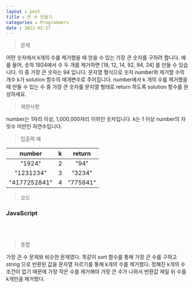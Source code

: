 ```yaml
---
layout : post
title : 큰 수 만들기
categories : Programmers
date : 2022-02-17
---
```

> 문제<br>

어떤 숫자에서 k개의 수를 제거했을 때 얻을 수 있는 가장 큰 숫자를 구하려 합니다.
예를 들어, 숫자 1924에서 수 두 개를 제거하면 [19, 12, 14, 92, 94, 24] 를 만들 수 있습니다. 이 중 가장 큰 숫자는 94 입니다.
문자열 형식으로 숫자 number와 제거할 수의 개수 k가 solution 함수의 매개변수로 주어집니다.
number에서 k 개의 수를 제거했을 때 만들 수 있는 수 중 가장 큰 숫자를 문자열 형태로 return 하도록 solution 함수를 완성하세요.

> 제한사항<br>

number는 1자리 이상, 1,000,000자리 이하인 숫자입니다.
k는 1 이상 number의 자릿수 미만인 자연수입니다.

> 입출력 예<br>

|number|k|return|
|:--:|:--:|:--:|
|"1924"|2|"94"|
|"1231234"|3|"3234"|
|"4177252841"|4|"775841"|

> 코드
### JavaScript

<script src="https://gist.github.com/kwontaehoon/e065796ccdb6146711915f4833731f83.js"></script><br>

<br>

> 종합<br>

가장 큰 수 문제와 비슷한 문제였다. 똑같이 sort 함수를 통해 가장 큰 수를 구하고 string 으로 반환된 값을 문자열 자르기를 통해 k개의 수를 제거했다. 정해진 k개의 수 조건이 없기 때문에 가장 작은 수를 제거해야 가장 큰 수가 나와서 반환값 제일 뒤 수를 k개만큼 제거했다.

